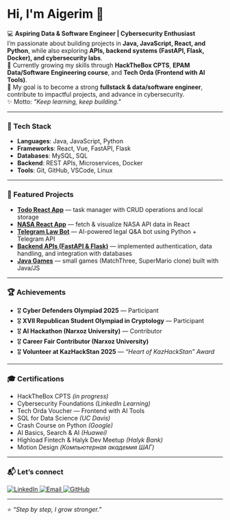 # Hi, I'm Aigerim 👋

💻 **Aspiring Data & Software Engineer | Cybersecurity Enthusiast**  
I’m passionate about building projects in **Java, JavaScript, React, and Python**, while also exploring **APIs, backend systems (FastAPI, Flask, Docker), and cybersecurity labs**.  
🌱 Currently growing my skills through **HackTheBox CPTS**, **EPAM Data/Software Engineering course**, and **Tech Orda (Frontend with AI Tools)**.  
🎯 My goal is to become a strong **fullstack & data/software engineer**, contribute to impactful projects, and advance in cybersecurity.  
✨ Motto: *"Keep learning, keep building."*  

---

### 🚀 Tech Stack
- **Languages**: Java, JavaScript, Python  
- **Frameworks**: React, Vue, FastAPI, Flask  
- **Databases**: MySQL, SQL  
- **Backend**: REST APIs, Microservices, Docker  
- **Tools**: Git, GitHub, VSCode, Linux  

---

### 📂 Featured Projects
- [**Todo React App**](https://github.com/mainmerge/todo-react) — task manager with CRUD operations and local storage  
- [**NASA React App**](https://github.com/mainmerge/nasa-react-app) — fetch & visualize NASA API data in React  
- [**Telegram Law Bot**](https://github.com/mainmerge/telegram-law-bot) — AI-powered legal Q&A bot using Python + Telegram API  
- [**Backend APIs (FastAPI & Flask)**](https://github.com/mainmerge) — implemented authentication, data handling, and integration with databases  
- [**Java Games**](https://github.com/mainmerge/Project2) — small games (MatchThree, SuperMario clone) built with Java/JS  

---

### 🏆 Achievements
- 🎖️ **Cyber Defenders Olympiad 2025** — Participant  
- 🎖️ **XVII Republican Student Olympiad in Cryptology** — Participant  
- 🎖️ **AI Hackathon (Narxoz University)** — Contributor  
- 🎖️ **Career Fair Contributor (Narxoz University)**  
- 🎖️ **Volunteer at KazHackStan 2025** — *“Heart of KazHackStan” Award*  

---

### 🎓 Certifications
- HackTheBox CPTS *(in progress)*  
- Cybersecurity Foundations *(LinkedIn Learning)*  
- Tech Orda Voucher — Frontend with AI Tools  
- SQL for Data Science *(UC Davis)*  
- Crash Course on Python *(Google)*  
- AI Basics, Search & AI *(Huawei)*  
- Highload Fintech & Halyk Dev Meetup *(Halyk Bank)*  
- Motion Design *(Компьютерная академия ШАГ)*  

---

### 📬 Let’s connect

<p align="left">
  <a href="https://linkedin.com/in/aigerim-kaiyrzhanova" target="_blank">
    <img src="https://img.shields.io/badge/LinkedIn-0077B5?style=for-the-badge&logo=linkedin&logoColor=white" alt="LinkedIn"/>
  </a>
  <a href="mailto:aigerimkaiyrzhanova3@gmail.com">
    <img src="https://img.shields.io/badge/Email-D14836?style=for-the-badge&logo=gmail&logoColor=white" alt="Email"/>
  </a>
  <a href="https://github.com/mainmerge" target="_blank">
    <img src="https://img.shields.io/badge/GitHub-100000?style=for-the-badge&logo=github&logoColor=white" alt="GitHub"/>
  </a>
</p>

---

⭐️ *“Step by step, I grow stronger.”*  
